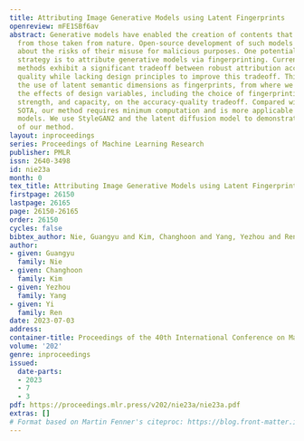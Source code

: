 ```yaml
---
title: Attributing Image Generative Models using Latent Fingerprints
openreview: mFE1SBf6av
abstract: Generative models have enabled the creation of contents that are indistinguishable
  from those taken from nature. Open-source development of such models raised concerns
  about the risks of their misuse for malicious purposes. One potential risk mitigation
  strategy is to attribute generative models via fingerprinting. Current fingerprinting
  methods exhibit a significant tradeoff between robust attribution accuracy and generation
  quality while lacking design principles to improve this tradeoff. This paper investigates
  the use of latent semantic dimensions as fingerprints, from where we can analyze
  the effects of design variables, including the choice of fingerprinting dimensions,
  strength, and capacity, on the accuracy-quality tradeoff. Compared with previous
  SOTA, our method requires minimum computation and is more applicable to large-scale
  models. We use StyleGAN2 and the latent diffusion model to demonstrate the efficacy
  of our method.
layout: inproceedings
series: Proceedings of Machine Learning Research
publisher: PMLR
issn: 2640-3498
id: nie23a
month: 0
tex_title: Attributing Image Generative Models using Latent Fingerprints
firstpage: 26150
lastpage: 26165
page: 26150-26165
order: 26150
cycles: false
bibtex_author: Nie, Guangyu and Kim, Changhoon and Yang, Yezhou and Ren, Yi
author:
- given: Guangyu
  family: Nie
- given: Changhoon
  family: Kim
- given: Yezhou
  family: Yang
- given: Yi
  family: Ren
date: 2023-07-03
address: 
container-title: Proceedings of the 40th International Conference on Machine Learning
volume: '202'
genre: inproceedings
issued:
  date-parts:
  - 2023
  - 7
  - 3
pdf: https://proceedings.mlr.press/v202/nie23a/nie23a.pdf
extras: []
# Format based on Martin Fenner's citeproc: https://blog.front-matter.io/posts/citeproc-yaml-for-bibliographies/
---
```

